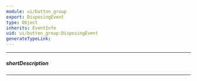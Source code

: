 ```yaml
---
module: ui/button_group
export: DisposingEvent
type: Object
inherits: EventInfo
uid: ui/button_group:DisposingEvent
generateTypeLink: 
---
```

---
##### shortDescription
<!-- Description goes here -->

---
<!-- Description goes here -->